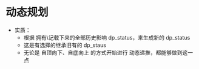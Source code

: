 # 动态规划

- 实质：
  - 根据 拥有\记载下来的全部历史影响 dp_status，来生成新的 dp_status
  - 这是有选择的继承旧有的 dp_staus
  - 无论是 自顶向下、自底向上 的方式开始进行 动态递推，都能够做到这一点
